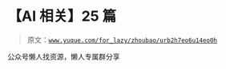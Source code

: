 # 【AI 相关】25 篇

> 原文：[`www.yuque.com/for_lazy/zhoubao/urb2h7eo6u14eo0h`](https://www.yuque.com/for_lazy/zhoubao/urb2h7eo6u14eo0h)

公众号懒人找资源，懒人专属群分享